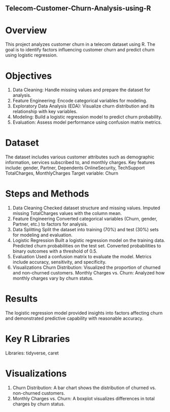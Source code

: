 ## Telecom-Customer-Churn-Analysis-using-R
# Overview
This project analyzes customer churn in a telecom dataset using R. The goal is to identify factors influencing customer churn and predict churn using logistic regression.

# Objectives
1. Data Cleaning: Handle missing values and prepare the dataset for analysis.
2. Feature Engineering: Encode categorical variables for modeling.
3. Exploratory Data Analysis (EDA): Visualize churn distribution and its relationship with key variables.
4. Modeling: Build a logistic regression model to predict churn probability.
5. Evaluation: Assess model performance using confusion matrix metrics.

# Dataset
The dataset includes various customer attributes such as demographic information, services subscribed to, and monthly charges. Key features include:
gender, Partner, Dependents
OnlineSecurity, TechSupport
TotalCharges, MonthlyCharges
Target variable: Churn

# Steps and Methods
1. Data Cleaning
Checked dataset structure and missing values.
Imputed missing TotalCharges values with the column mean.
2. Feature Engineering
Converted categorical variables (Churn, gender, Partner, etc.) to factors for analysis.
3. Data Splitting
Split the dataset into training (70%) and test (30%) sets for modeling and evaluation.
4. Logistic Regression
Built a logistic regression model on the training data.
Predicted churn probabilities on the test set.
Converted probabilities to binary outcomes with a threshold of 0.5.
5. Evaluation
Used a confusion matrix to evaluate the model.
Metrics include accuracy, sensitivity, and specificity.
6. Visualizations
Churn Distribution: Visualized the proportion of churned and non-churned customers.
Monthly Charges vs. Churn: Analyzed how monthly charges vary by churn status.

# Results
The logistic regression model provided insights into factors affecting churn and demonstrated predictive capability with reasonable accuracy.

# Key R Libraries
Libraries: tidyverse, caret

# Visualizations
1. Churn Distribution:
A bar chart shows the distribution of churned vs. non-churned customers.
2. Monthly Charges vs. Churn:
A boxplot visualizes differences in total charges by churn status.
